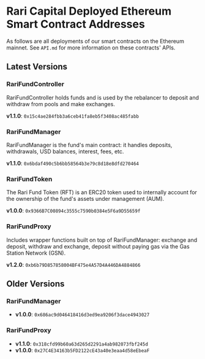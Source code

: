 # Rari Capital Deployed Ethereum Smart Contract Addresses

As follows are all deployments of our smart contracts on the Ethereum mainnet. See `API.md` for more information on these contracts' APIs.

## Latest Versions

### RariFundController

RariFundController holds funds and is used by the rebalancer to deposit and withdraw from pools and make exchanges.

**v1.1.0**: `0x15c4ae284fbb3a6ceb41fa8eb5f3408ac485fabb`

### RariFundManager

RariFundManager is the fund's main contract: it handles deposits, withdrawals, USD balances, interest, fees, etc.

**v1.1.0**: `0x6bdaf490c5b6bb58564b3e79c8d18e8dfd270464`

### RariFundToken

The Rari Fund Token (RFT) is an ERC20 token used to internally account for the ownership of the fund's assets under management (AUM).

**v1.0.0**: `0x9366B7C00894c3555c7590b0384e5F6a9D55659f`

### RariFundProxy

Includes wrapper functions built on top of RariFundManager: exchange and deposit, withdraw and exchange, deposit without paying gas via the Gas Station Network (GSN).

**v1.2.0**: `0xb6b79D857858004BF475e4A57D4A446DA4884866`

## Older Versions

### RariFundManager

* **v1.0.0**: `0x686ac9d046418416d3ed9ea9206f3dace4943027`

### RariFundProxy

* **v1.1.0**: `0x318cfd99b60a63d265d2291a4ab982073fbf245d`
* **v1.0.0**: `0x27C4E34163b5FD2122cE43a40e3eaa4d58eEbeaF`
